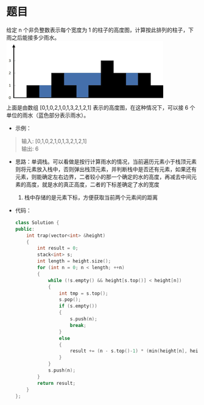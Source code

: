 # 题目
给定 n 个非负整数表示每个宽度为 1 的柱子的高度图，计算按此排列的柱子，下雨之后能接多少雨水。<br>
![](./pic/42.png)<br>
上面是由数组 [0,1,0,2,1,0,1,3,2,1,2,1] 表示的高度图，在这种情况下，可以接 6 个单位的雨水（蓝色部分表示雨水）。

* 示例：
>输入: [0,1,0,2,1,0,1,3,2,1,2,1]<br>
输出: 6

* 思路：单调栈。可以看做是按行计算雨水的情况，当前遍历元素小于栈顶元素则将元素放入栈中，否则弹出栈顶元素，并判断栈中是否还有元素，如果还有元素，则能确定左右边界，二者较小的那一个确定的水的高度，再减去中间元素的高度，就是水的真正高度，二者的下标差确定了水的宽度
    1. 栈中存储的是元素下标，方便获取当前两个元素间的距离

* 代码：
    ```C++
    class Solution {
    public:
        int trap(vector<int> &height)
        {
            int result = 0;
            stack<int> s;
            int length = height.size();
            for (int n = 0; n < length; ++n)
            {
                while (!s.empty() && height[s.top()] < height[n])
                {
                    int tmp = s.top();
                    s.pop();
                    if (s.empty())
                    {
                        s.push(n);
                        break;
                    }
                    else
                    {
                        result += (n - s.top()-1) * (min(height[n], height[s.top()]) - height[tmp]);
                    }
                }
                s.push(n);
            }
            return result;
        }
    };
    ```
